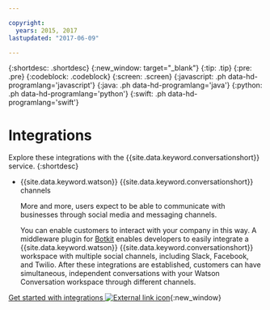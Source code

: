 ```yaml
---

copyright:
  years: 2015, 2017
lastupdated: "2017-06-09"

---
```


{:shortdesc: .shortdesc}
{:new_window: target="_blank"}
{:tip: .tip}
{:pre: .pre}
{:codeblock: .codeblock}
{:screen: .screen}
{:javascript: .ph data-hd-programlang='javascript'}
{:java: .ph data-hd-programlang='java'}
{:python: .ph data-hd-programlang='python'}
{:swift: .ph data-hd-programlang='swift'}

# Integrations

Explore these integrations with the {{site.data.keyword.conversationshort}} service.
{:shortdesc}

- {{site.data.keyword.watson}} {{site.data.keyword.conversationshort}} channels

    More and more, users expect to be able to communicate with businesses through social media and messaging channels.

    You can enable customers to interact with your company in this way. A middleware plugin for <a href="http://howdy.ai/botkit" target="_blank" title="(Opens in a new tab or window)">Botkit</a> enables developers to easily integrate a {{site.data.keyword.watson}} {{site.data.keyword.conversationshort}} workspace with multiple social channels, including Slack, Facebook, and Twilio. After these integrations are established, customers can have simultaneous, independent conversations with your Watson Conversation workspace through different channels.

[Get started with integrations ![External link icon](../../icons/launch-glyph.svg "External link icon")](https://github.com/watson-developer-cloud/botkit-middleware){:new_window}
